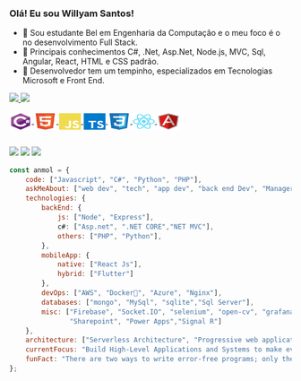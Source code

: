 ### Olá! Eu sou Willyam Santos!



- 🔭 Sou estudante Bel em Engenharia da Computação e o meu foco é o no desenvolvimento Full Stack.
- 🌱 Principais conhecimentos C#, .Net, Asp.Net, Node.js, MVC, Sql, Angular, React, HTML e CSS padrão.
- 👯 Desenvolvedor tem um tempinho, especializados em Tecnologias Microsoft e Front End.

 <div>
  <a href="https://github.com/thalesorm">
  <img height="180em" src="https://github-readme-stats.vercel.app/api?username=willyamsann&show_icons=true&theme=merko&include_all_commits=true&count_private=true"/>
  <img height="180em" src="https://github-readme-stats.vercel.app/api/top-langs/?username=willyamsann&layout=compact&langs_count=7&theme=merko"/>
</div>

<div style="display: inline_block"><br>
  <img align="center" alt="Rafa-Csharp" height="30" width="40" src="https://raw.githubusercontent.com/devicons/devicon/master/icons/csharp/csharp-original.svg">
  <img align="center" alt="Rafa-HTML" height="30" width="40" src="https://raw.githubusercontent.com/devicons/devicon/master/icons/html5/html5-original.svg">
  <img align="center" alt="Rafa-Js" height="30" width="40" src="https://raw.githubusercontent.com/devicons/devicon/master/icons/javascript/javascript-plain.svg">
  <img align="center" alt="Rafa-Ts" height="30" width="40" src="https://raw.githubusercontent.com/devicons/devicon/master/icons/typescript/typescript-plain.svg">
  <img align="center" alt="Rafa-CSS" height="30" width="40" src="https://raw.githubusercontent.com/devicons/devicon/master/icons/css3/css3-original.svg">
  <img align="center" alt="Rafa-CSS" height="30" width="40" src="https://raw.githubusercontent.com/devicons/devicon/master/icons/react/react-original.svg">
  <img align="center" alt="Rafa-CSS" height="30" width="40" src="https://raw.githubusercontent.com/devicons/devicon/master/icons/angularjs/angularjs-original.svg">
</div>

  ##
  
  <div> 
  <a href="https://www.linkedin.com/in/willyamsantos/" target="_blank"><img src="https://img.shields.io/badge/-LinkedIn-%230077B5?style=for-the-badge&logo=linkedin&logoColor=white" target="_blank"></a> 
  <a href = "mailto:santoswillyam29@gmail.com"><img src="https://img.shields.io/badge/Gmail-D14836?style=for-the-badge&logo=gmail&logoColor=white" target="_blank"></a>
  <a href="https://www.instagram.com/willyamsan/" target="_blank"><img src="https://img.shields.io/badge/-Instagram-%23E4405F?style=for-the-badge&logo=instagram&logoColor=white" target="_blank"></a>

 
</div>
 
```javascript
const anmol = {
    code: ["Javascript", "C#", "Python", "PHP"],
    askMeAbout: ["web dev", "tech", "app dev", "back end Dev", "Manager Project"],
    technologies: {
        backEnd: {
            js: ["Node", "Express"],
            c#: ["Asp.net", ".NET CORE","NET MVC"],
            others: ["PHP", "Python"],
        },
        mobileApp: {
            native: ["React Js"],
            hybrid: ["Flutter"]
        },
        devOps: ["AWS", "Docker🐳", "Azure", "Nginx"],
        databases: ["mongo", "MySql", "sqlite","Sql Server"],
        misc: ["Firebase", "Socket.IO", "selenium", "open-cv", "grafana", "SuiteApp","RabbitMq","backgroundService"
               "Sharepoint", "Power Apps","Signal R"]
    },
    architecture: ["Serverless Architecture", "Progressive web applications", "Single page applications","DDD"],
    currentFocus: "Build High-Level Applications and Systems to make everyday life easier for people and companies",
    funFact: "There are two ways to write error-free programs; only the third one works"
};
```
